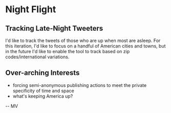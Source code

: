Night Flight
========
Tracking Late-Night Tweeters
------------------------

I'd like to track the tweets of those who are up when most are asleep. For this iteration, I'd like to focus on a handful of American cities and towns, but in the future I'd like to enable the tool to track based on zip codes/international variations.

Over-arching Interests
------------------
* forcing semi-anonymous publishing actions to meet the private specificity of time and space
* what's keeping America up?

\-\- MV